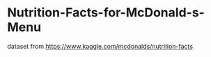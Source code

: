 # Nutrition-Facts-for-McDonald-s-Menu
dataset from https://www.kaggle.com/mcdonalds/nutrition-facts
